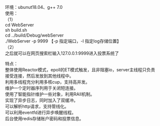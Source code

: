 环境：ubunut18.04、g++ 7.0  
使用：  
（1）  
cd WebServer  
sh build.sh  
cd ../build/Debug/webServer  
./WebServer -p 9999  【-p 指定端口，-l 指定log存储位置】  
（2）  
之后就可以在网页搜索栏输入127.0.0.1:9999进入投票系统了  
  
特点：  
整体使用Reactor模式，epoll的ET模式触发，且非阻塞io，server主线程只负责接受连接，然后发放到其他线程中。  
利用多线程充分利用多核cup，支持高并发。  
维护一个定时器序列用于关闭短连接。  
使用了智能指针维护一些对象，利用RAII机制。  
实现了异步日志，同时加入了双缓冲。  
可以解析http请求，支持管线化。  
可以利用eventfd进行异步唤醒线程。  
后台使用redis存储账户密码和投票信息。  

